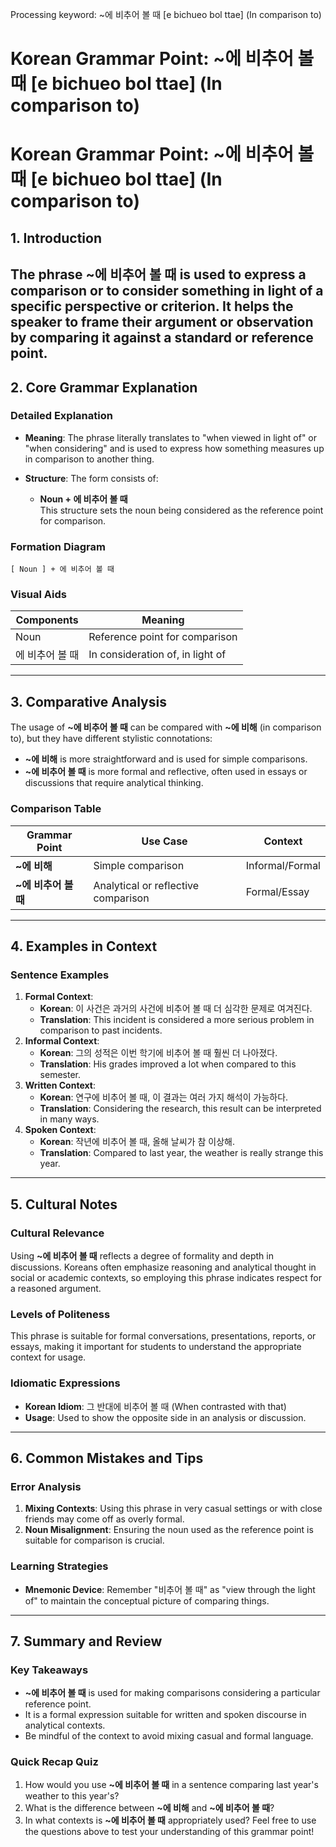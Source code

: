 Processing keyword: ~에 비추어 볼 때 [e bichueo bol ttae] (In comparison to)
# Korean Grammar Point: ~에 비추어 볼 때 [e bichueo bol ttae] (In comparison to)
# Korean Grammar Point: ~에 비추어 볼 때 [e bichueo bol ttae] (In comparison to)
## 1. Introduction
The phrase **~에 비추어 볼 때** is used to express a comparison or to consider something in light of a specific perspective or criterion. It helps the speaker to frame their argument or observation by comparing it against a standard or reference point.
---
## 2. Core Grammar Explanation
### Detailed Explanation
- **Meaning**: The phrase literally translates to "when viewed in light of" or "when considering" and is used to express how something measures up in comparison to another thing.
  
- **Structure**: The form consists of:
  - **Noun + 에 비추어 볼 때**  
  This structure sets the noun being considered as the reference point for comparison.
### Formation Diagram
```
[ Noun ] + 에 비추어 볼 때 
```
### Visual Aids
| Components        | Meaning                   |
|------------------|---------------------------|
| Noun             | Reference point for comparison |
| 에 비추어 볼 때 | In consideration of, in light of |
---
## 3. Comparative Analysis
The usage of **~에 비추어 볼 때** can be compared with **~에 비해** (in comparison to), but they have different stylistic connotations:
- **~에 비해** is more straightforward and is used for simple comparisons. 
- **~에 비추어 볼 때** is more formal and reflective, often used in essays or discussions that require analytical thinking.
### Comparison Table
| Grammar Point           | Use Case                             | Context               |
|-------------------------|-------------------------------------|-----------------------|
| **~에 비해**            | Simple comparison                   | Informal/Formal       |
| **~에 비추어 볼 때**   | Analytical or reflective comparison | Formal/Essay          |
---
## 4. Examples in Context
### Sentence Examples
1. **Formal Context**:  
   - **Korean**: 이 사건은 과거의 사건에 비추어 볼 때 더 심각한 문제로 여겨진다.  
   - **Translation**: This incident is considered a more serious problem in comparison to past incidents.
2. **Informal Context**:
   - **Korean**: 그의 성적은 이번 학기에 비추어 볼 때 훨씬 더 나아졌다.  
   - **Translation**: His grades improved a lot when compared to this semester.
3. **Written Context**:
   - **Korean**: 연구에 비추어 볼 때, 이 결과는 여러 가지 해석이 가능하다.  
   - **Translation**: Considering the research, this result can be interpreted in many ways.
4. **Spoken Context**:
   - **Korean**: 작년에 비추어 볼 때, 올해 날씨가 참 이상해.  
   - **Translation**: Compared to last year, the weather is really strange this year.
---
## 5. Cultural Notes
### Cultural Relevance
Using **~에 비추어 볼 때** reflects a degree of formality and depth in discussions. Koreans often emphasize reasoning and analytical thought in social or academic contexts, so employing this phrase indicates respect for a reasoned argument.
### Levels of Politeness
This phrase is suitable for formal conversations, presentations, reports, or essays, making it important for students to understand the appropriate context for usage.
### Idiomatic Expressions
- **Korean Idiom**: 그 반대에 비추어 볼 때 (When contrasted with that)  
- **Usage**: Used to show the opposite side in an analysis or discussion.
---
## 6. Common Mistakes and Tips
### Error Analysis
1. **Mixing Contexts**: Using this phrase in very casual settings or with close friends may come off as overly formal.
2. **Noun Misalignment**: Ensuring the noun used as the reference point is suitable for comparison is crucial.
### Learning Strategies
- **Mnemonic Device**: Remember "비추어 볼 때" as "view through the light of" to maintain the conceptual picture of comparing things.
---
## 7. Summary and Review
### Key Takeaways
- **~에 비추어 볼 때** is used for making comparisons considering a particular reference point.
- It is a formal expression suitable for written and spoken discourse in analytical contexts.
- Be mindful of the context to avoid mixing casual and formal language.
### Quick Recap Quiz
1. How would you use **~에 비추어 볼 때** in a sentence comparing last year's weather to this year's?
2. What is the difference between **~에 비해** and **~에 비추어 볼 때**? 
3. In what contexts is **~에 비추어 볼 때** appropriately used?
Feel free to use the questions above to test your understanding of this grammar point!
